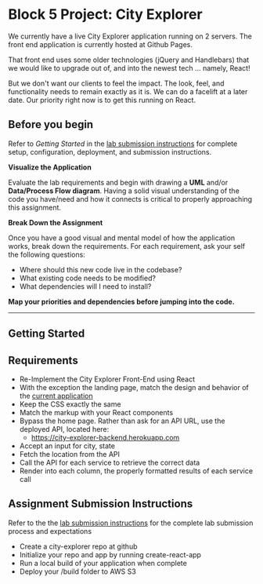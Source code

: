 # Block 5 Project: City Explorer

We currently have a live City Explorer application running on 2 servers. The front end application is currently hosted at Github Pages.

That front end uses some older technologies (jQuery and Handlebars) that we would like to upgrade out of, and into the newest tech ... namely, React!

But we don't want our clients to feel the impact. The look, feel, and functionality needs to remain exactly as it is. We can do a facelift at a later date. Our priority right now is to get this running on React.

## Before you begin
Refer to *Getting Started*  in the [lab submission instructions]((../../../reference/submission-instructions/labs/README.md)) for complete setup, configuration, deployment, and submission instructions.

**Visualize the Application**

Evaluate the lab requirements and begin with drawing a **UML** and/or **Data/Process Flow diagram**.  Having a solid visual understanding of the code you have/need and how it connects is critical to properly approaching this assignment.

**Break Down the Assignment**

Once you have a good visual and mental model of how the application works, break down the requirements. For each requirement, ask your self the following questions:

* Where should this new code live in the codebase?
* What existing code needs to be modified?
* What dependencies will I need to install?

**Map your priorities and dependencies before jumping into the code.**

---

## Getting Started

## Requirements
* Re-Implement the City Explorer Front-End using React
* With the exception the landing page, match the design and behavior of the [current application](https://codefellows.github.io/city_explorer/)
* Keep the CSS exactly the same
* Match the markup with your React components
* Bypass the home page. Rather than ask for an API URL, use the deployed API, located here:
    * https://city-explorer-backend.herokuapp.com
* Accept an input for city, state
* Fetch the location from the API
* Call the API for each service to retrieve the correct data
* Render into each column, the properly formatted results of each service call

## Assignment Submission Instructions
Refer to the the [lab submission instructions]((../../../reference/submission-instructions/labs/README.md)) for the complete lab submission process and expectations

* Create a city-explorer repo at github
* Initialize your repo and app by running create-react-app
* Run a local build of your application when complete
* Deploy your /build folder to AWS S3
